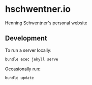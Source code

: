 # hschwentner.io

Henning Schwentner's personal website

## Development

To run a server locally:

```sh
bundle exec jekyll serve
```

Occasionally run:

```sh
bundle update
```
